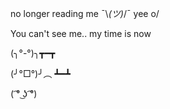 no longer reading me ¯\\_(ツ)_/¯
yee
o/

You can't see me.. my time is now


(╮°-°)╮┳━┳

(╯°□°)╯︵ ┻━┻







( ͡° ͜ʖ ͡°)
